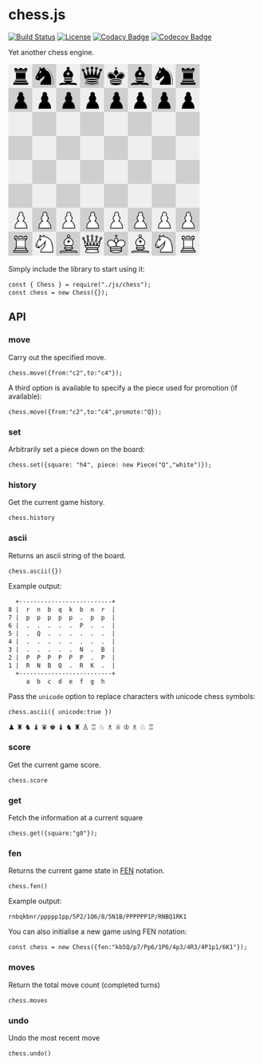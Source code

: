# chess.js

[![Build Status](https://travis-ci.com/blairjordan/chess.js.svg?branch=master)](https://travis-ci.com/blairjordan/chess.js) [![License](https://img.shields.io/badge/license-BSD-lightgrey.svg)](https://opensource.org/licenses/BSD-2-Clause) [![Codacy Badge](https://api.codacy.com/project/badge/Grade/1c77ee10589f47ccbc33c82db9b903ea)](https://www.codacy.com/app/blairjordan/chess.js?utm_source=github.com&amp;utm_medium=referral&amp;utm_content=blairjordan/chess.js&amp;utm_campaign=Badge_Grade) [![Codecov Badge](https://codecov.io/gh/blairjordan/chess.js/branch/master/graph/badge.svg)](https://codecov.io/gh/blairjordan/chess.js)

Yet another chess engine.

![](img/screenshot1.png?raw=true)

Simply include the library to start using it:

    const { Chess } = require("./js/chess");
    const chess = new Chess({});

## API

### move
Carry out the specified move.

    chess.move({from:"c2",to:"c4"});

A third option is available to specify a the piece used for promotion (if available):

    chess.move({from:"c2",to:"c4",promote:"Q});

### set
Arbitrarily set a piece down on the board:

    chess.set({square: "h4", piece: new Piece("Q","white")});

### history

Get the current game history.

    chess.history
    
### ascii

Returns an ascii string of the board.

    chess.ascii({})

Example output:

      +--------------------------+
    8 |  r  n  b  q  k  b  n  r  |
    7 |  p  p  p  p  p  .  p  p  |
    6 |  .  .  .  .  .  P  .  .  |
    5 |  .  Q  .  .  .  .  .  .  |
    4 |  .  .  .  .  .  .  .  .  |
    3 |  .  .  .  .  .  N  .  B  |
    2 |  P  P  P  P  P  P  .  P  |
    1 |  R  N  B  Q  .  R  K  .  |
      +--------------------------+
         a  b  c  d  e  f  g  h
         
Pass the `unicode` option to replace characters with unicode chess symbols:

    chess.ascii({ unicode:true })

♟  ♜  ♞  ♝  ♛  ♚  ♝  ♞  ♜  ♙  ♖  ♘  ♗  ♕  ♔  ♗  ♘  ♖ 

### score

Get the current game score.

    chess.score

### get

Fetch the information at a current square

    chess.get({square:"g8"});

### fen

Returns the current game state in [FEN](https://en.wikipedia.org/wiki/Forsyth%E2%80%93Edwards_Notation) notation.

    chess.fen()

Example output:

    rnbqkbnr/ppppp1pp/5P2/1Q6/8/5N1B/PPPPPP1P/RNBQ1RK1

You can also initialise a new game using FEN notation:

    const chess = new Chess({fen:"kb5Q/p7/Pp6/1P6/4p3/4R3/4P1p1/6K1"});

### moves

Return the total move count (completed turns)

    chess.moves

### undo

Undo the most recent move

    chess.undo()
